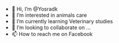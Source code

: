 - 👋 Hi, I’m @Yosradk
- 👀 I’m interested in animals care
- 🌱 I’m currently learning Veterinary studies 
- 💞️ I’m looking to collaborate on ...
- 📫 How to reach me on Facebook 

<!---
Yosradk/Yosradk is a ✨ special ✨ repository because its `README.md` (this file) appears on your GitHub profile.
You can click the Preview link to take a look at your changes.
--->
